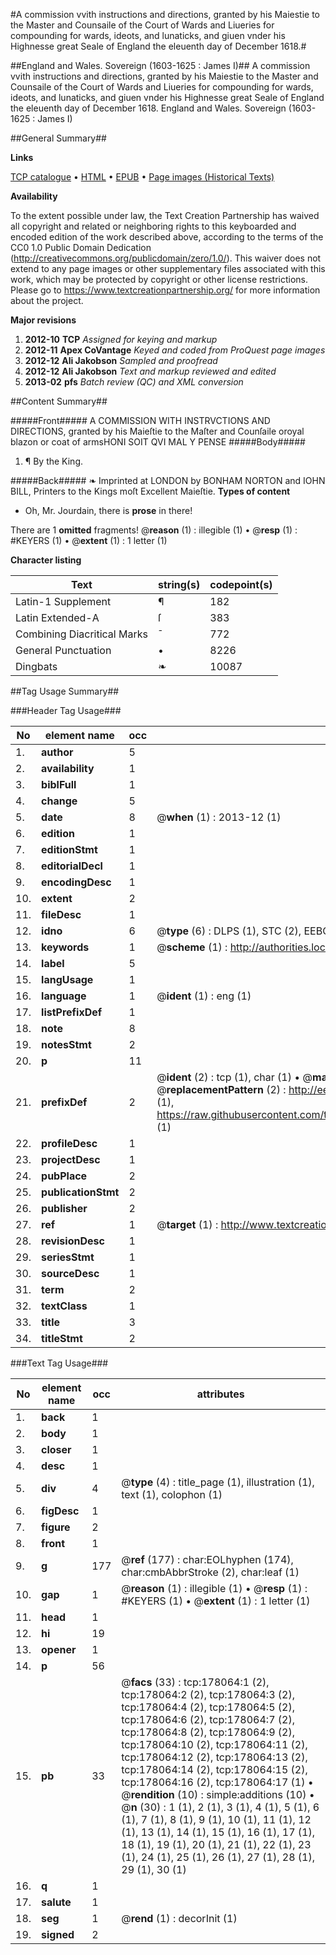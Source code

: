 #A commission vvith instructions and directions, granted by his Maiestie to the Master and Counsaile of the Court of Wards and Liueries for compounding for wards, ideots, and lunaticks, and giuen vnder his Highnesse great Seale of England the eleuenth day of December 1618.#

##England and Wales. Sovereign (1603-1625 : James I)##
A commission vvith instructions and directions, granted by his Maiestie to the Master and Counsaile of the Court of Wards and Liueries for compounding for wards, ideots, and lunaticks, and giuen vnder his Highnesse great Seale of England the eleuenth day of December 1618.
England and Wales. Sovereign (1603-1625 : James I)

##General Summary##

**Links**

[TCP catalogue](http://www.ota.ox.ac.uk/tcp/)  • 
[HTML](http://tei.it.ox.ac.uk/tcp/Texts-HTML/free/A22/A22730.html)  • 
[EPUB](http://tei.it.ox.ac.uk/tcp/Texts-EPUB/free/A22/A22730.epub) • 
[Page images (Historical Texts)](https://historicaltexts.jisc.ac.uk/eebo-99836558e)

**Availability**

To the extent possible under law, the Text Creation Partnership has waived all copyright and related or neighboring rights to this keyboarded and encoded edition of the work described above, according to the terms of the CC0 1.0 Public Domain Dedication (http://creativecommons.org/publicdomain/zero/1.0/). This waiver does not extend to any page images or other supplementary files associated with this work, which may be protected by copyright or other license restrictions. Please go to https://www.textcreationpartnership.org/ for more information about the project.

**Major revisions**

1. __2012-10__ __TCP__ *Assigned for keying and markup*
1. __2012-11__ __Apex CoVantage__ *Keyed and coded from ProQuest page images*
1. __2012-12__ __Ali Jakobson__ *Sampled and proofread*
1. __2012-12__ __Ali Jakobson__ *Text and markup reviewed and edited*
1. __2013-02__ __pfs__ *Batch review (QC) and XML conversion*

##Content Summary##

#####Front#####
A COMMISSION WITH INSTRVCTIONS AND DIRECTIONS, granted by his Maieſtie to the Maſter and Counſaile oroyal blazon or coat of armsHONI SOIT QVI MAL Y PENSE
#####Body#####

1. ¶ By the King.

#####Back#####
❧ Imprinted at LONDON by BONHAM NORTON and IOHN BILL, Printers to the Kings moſt Excellent Maieſtie.
**Types of content**

  * Oh, Mr. Jourdain, there is **prose** in there!

There are 1 **omitted** fragments! 
 @__reason__ (1) : illegible (1)  •  @__resp__ (1) : #KEYERS (1)  •  @__extent__ (1) : 1 letter (1)

**Character listing**


|Text|string(s)|codepoint(s)|
|---|---|---|
|Latin-1 Supplement|¶|182|
|Latin Extended-A|ſ|383|
|Combining             Diacritical Marks|̄|772|
|General Punctuation|•|8226|
|Dingbats|❧|10087|

##Tag Usage Summary##

###Header Tag Usage###

|No|element name|occ|attributes|
|---|---|---|---|
|1.|__author__|5||
|2.|__availability__|1||
|3.|__biblFull__|1||
|4.|__change__|5||
|5.|__date__|8| @__when__ (1) : 2013-12 (1)|
|6.|__edition__|1||
|7.|__editionStmt__|1||
|8.|__editorialDecl__|1||
|9.|__encodingDesc__|1||
|10.|__extent__|2||
|11.|__fileDesc__|1||
|12.|__idno__|6| @__type__ (6) : DLPS (1), STC (2), EEBO-CITATION (1), PROQUEST (1), VID (1)|
|13.|__keywords__|1| @__scheme__ (1) : http://authorities.loc.gov/ (1)|
|14.|__label__|5||
|15.|__langUsage__|1||
|16.|__language__|1| @__ident__ (1) : eng (1)|
|17.|__listPrefixDef__|1||
|18.|__note__|8||
|19.|__notesStmt__|2||
|20.|__p__|11||
|21.|__prefixDef__|2| @__ident__ (2) : tcp (1), char (1)  •  @__matchPattern__ (2) : ([0-9\-]+):([0-9IVX]+) (1), (.+) (1)  •  @__replacementPattern__ (2) : http://eebo.chadwyck.com/downloadtiff?vid=$1&page=$2 (1), https://raw.githubusercontent.com/textcreationpartnership/Texts/master/tcpchars.xml#$1 (1)|
|22.|__profileDesc__|1||
|23.|__projectDesc__|1||
|24.|__pubPlace__|2||
|25.|__publicationStmt__|2||
|26.|__publisher__|2||
|27.|__ref__|1| @__target__ (1) : http://www.textcreationpartnership.org/docs/. (1)|
|28.|__revisionDesc__|1||
|29.|__seriesStmt__|1||
|30.|__sourceDesc__|1||
|31.|__term__|2||
|32.|__textClass__|1||
|33.|__title__|3||
|34.|__titleStmt__|2||


###Text Tag Usage###

|No|element name|occ|attributes|
|---|---|---|---|
|1.|__back__|1||
|2.|__body__|1||
|3.|__closer__|1||
|4.|__desc__|1||
|5.|__div__|4| @__type__ (4) : title_page (1), illustration (1), text (1), colophon (1)|
|6.|__figDesc__|1||
|7.|__figure__|2||
|8.|__front__|1||
|9.|__g__|177| @__ref__ (177) : char:EOLhyphen (174), char:cmbAbbrStroke (2), char:leaf (1)|
|10.|__gap__|1| @__reason__ (1) : illegible (1)  •  @__resp__ (1) : #KEYERS (1)  •  @__extent__ (1) : 1 letter (1)|
|11.|__head__|1||
|12.|__hi__|19||
|13.|__opener__|1||
|14.|__p__|56||
|15.|__pb__|33| @__facs__ (33) : tcp:178064:1 (2), tcp:178064:2 (2), tcp:178064:3 (2), tcp:178064:4 (2), tcp:178064:5 (2), tcp:178064:6 (2), tcp:178064:7 (2), tcp:178064:8 (2), tcp:178064:9 (2), tcp:178064:10 (2), tcp:178064:11 (2), tcp:178064:12 (2), tcp:178064:13 (2), tcp:178064:14 (2), tcp:178064:15 (2), tcp:178064:16 (2), tcp:178064:17 (1)  •  @__rendition__ (10) : simple:additions (10)  •  @__n__ (30) : 1 (1), 2 (1), 3 (1), 4 (1), 5 (1), 6 (1), 7 (1), 8 (1), 9 (1), 10 (1), 11 (1), 12 (1), 13 (1), 14 (1), 15 (1), 16 (1), 17 (1), 18 (1), 19 (1), 20 (1), 21 (1), 22 (1), 23 (1), 24 (1), 25 (1), 26 (1), 27 (1), 28 (1), 29 (1), 30 (1)|
|16.|__q__|1||
|17.|__salute__|1||
|18.|__seg__|1| @__rend__ (1) : decorInit (1)|
|19.|__signed__|2||
